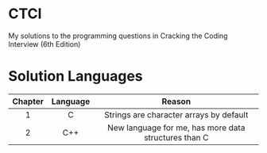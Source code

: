 # CTCI
My solutions to the programming questions in Cracking the Coding Interview (6th Edition) 

# Solution Languages
| Chapter | Language |                         Reason                       |
|:-------:|:--------:|:----------------------------------------------------:|
|    1    |     C    | Strings are character arrays by default              |
|    2    |    C++   | New language for me, has more data structures than C |
